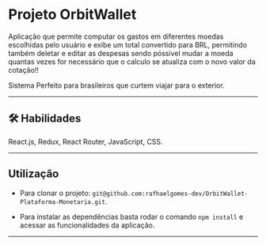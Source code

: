 # Projeto OrbitWallet

Aplicação que permite computar os gastos em diferentes moedas escolhidas pelo usuário e exibe um total convertido para BRL, permitindo também deletar e editar as despesas sendo póssivel mudar a moeda quantas vezes for necessário que o calculo se atualiza com o novo valor da cotação!!

Sistema Perfeito para brasileiros que curtem viajar para o exterior.

<hr></hr>

## 🛠 Habilidades
React.js, Redux, React Router, JavaScript, CSS.

<hr></hr>

## Utilização

- Para clonar o projeto: `git@github.com:rafhaelgomes-dev/OrbitWallet-Plataforma-Monetaria.git`.

- Para instalar as dependências basta rodar o comando `npm install` e acessar as funcionalidades da aplicação.

<hr></hr>
